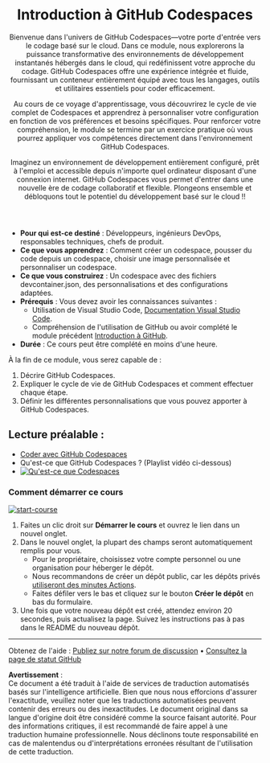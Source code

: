 <header>

# Introduction à GitHub Codespaces

Bienvenue dans l'univers de GitHub Codespaces—votre porte d'entrée vers le codage basé sur le cloud. Dans ce module, nous explorerons la puissance transformative des environnements de développement instantanés hébergés dans le cloud, qui redéfinissent votre approche du codage. GitHub Codespaces offre une expérience intégrée et fluide, fournissant un conteneur entièrement équipé avec tous les langages, outils et utilitaires essentiels pour coder efficacement.

Au cours de ce voyage d'apprentissage, vous découvrirez le cycle de vie complet de Codespaces et apprendrez à personnaliser votre configuration en fonction de vos préférences et besoins spécifiques. Pour renforcer votre compréhension, le module se termine par un exercice pratique où vous pourrez appliquer vos compétences directement dans l'environnement GitHub Codespaces.

Imaginez un environnement de développement entièrement configuré, prêt à l'emploi et accessible depuis n'importe quel ordinateur disposant d'une connexion internet. GitHub Codespaces vous permet d'entrer dans une nouvelle ère de codage collaboratif et flexible. Plongeons ensemble et débloquons tout le potentiel du développement basé sur le cloud !!

</header>


- **Pour qui est-ce destiné** : Développeurs, ingénieurs DevOps, responsables techniques, chefs de produit.
- **Ce que vous apprendrez** : Comment créer un codespace, pousser du code depuis un codespace, choisir une image personnalisée et personnaliser un codespace.
- **Ce que vous construirez** : Un codespace avec des fichiers devcontainer.json, des personnalisations et des configurations adaptées.
- **Prérequis** : Vous devez avoir les connaissances suivantes :
  - Utilisation de Visual Studio Code, [Documentation Visual Studio Code](https://code.visualstudio.com/docs).
  - Compréhension de l'utilisation de GitHub ou avoir complété le module précédent [Introduction à GitHub](https://github.com/microsoft/mastering-github-copilot-for-dotnet-csharp-developers/blob/main/01-Introduction-to-GitHub/README.md).
- **Durée** : Ce cours peut être complété en moins d'une heure.

À la fin de ce module, vous serez capable de :

1. Décrire GitHub Codespaces.
2. Expliquer le cycle de vie de GitHub Codespaces et comment effectuer chaque étape.
3. Définir les différentes personnalisations que vous pouvez apporter à GitHub Codespaces.


## Lecture préalable : 

- [Coder avec GitHub Codespaces](https://learn.microsoft.com/training/modules/code-with-github-codespaces/)
- Qu'est-ce que GitHub Codespaces ? (Playlist vidéo ci-dessous)
- [![Qu'est-ce que Codespaces](https://img.youtube.com/vi/ozuDPmcC1io/0.jpg)](https://www.youtube.com/watch?v=ozuDPmcC1io&list=PLmsFUfdnGr3wTl-NCblzcrEv2lFSX975-)



### Comment démarrer ce cours

<!-- Pour démarrer le cours, exécutez en JavaScript :
'https://github.com/new?' + new URLSearchParams({
  template_owner: 'skills',
  template_name: 'code-with-codespaces',
  owner: '@me',
  name: 'skills-code-with-codespaces',
  description: 'Mon dépôt cloné',
  visibility: 'public',
}).toString()
-->

[![start-course](https://user-images.githubusercontent.com/1221423/235727646-4a590299-ffe5-480d-8cd5-8194ea184546.svg)](https://github.com/new?template_owner=skills&template_name=code-with-codespaces&owner=%40me&name=skills-code-with-codespaces&description=My+clone+repository&visibility=public)

1. Faites un clic droit sur **Démarrer le cours** et ouvrez le lien dans un nouvel onglet.
2. Dans le nouvel onglet, la plupart des champs seront automatiquement remplis pour vous.
   - Pour le propriétaire, choisissez votre compte personnel ou une organisation pour héberger le dépôt.
   - Nous recommandons de créer un dépôt public, car les dépôts privés [utiliseront des minutes Actions](https://docs.github.com/billing/managing-billing-for-github-actions/about-billing-for-github-actions).
   - Faites défiler vers le bas et cliquez sur le bouton **Créer le dépôt** en bas du formulaire.
3. Une fois que votre nouveau dépôt est créé, attendez environ 20 secondes, puis actualisez la page. Suivez les instructions pas à pas dans le README du nouveau dépôt.

<footer>

<!--
  <<< Notes de l'auteur : Pied de page >>>
  Ajoutez un lien pour obtenir de l'aide, la page de statut de GitHub, le code de conduite, le lien de licence.
-->

---

Obtenez de l'aide : [Publiez sur notre forum de discussion](https://github.com/orgs/skills/discussions/categories/introduction-to-github) • [Consultez la page de statut GitHub](https://www.githubstatus.com/)

**Avertissement** :  
Ce document a été traduit à l'aide de services de traduction automatisés basés sur l'intelligence artificielle. Bien que nous nous efforcions d'assurer l'exactitude, veuillez noter que les traductions automatisées peuvent contenir des erreurs ou des inexactitudes. Le document original dans sa langue d'origine doit être considéré comme la source faisant autorité. Pour des informations critiques, il est recommandé de faire appel à une traduction humaine professionnelle. Nous déclinons toute responsabilité en cas de malentendus ou d'interprétations erronées résultant de l'utilisation de cette traduction.